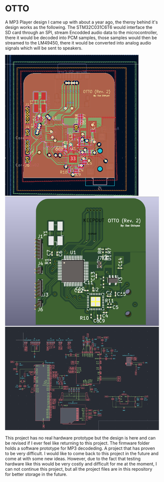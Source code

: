 # OTTO

A MP3 Player design I came up with about a year ago, the theroy behind it's design works as the following. The STM32C031C6T6 would interface the SD card through an SPI, stream Encodded audio data to the microcontroller, there it would be decoded into PCM samples, those samples would then be streamed to the LM49450, there it would be converted into analog audio signals which will be sent to speakers.

![screenshot](OTTO_PCB.png)
![screenshot](OTTO_3D.png)
![screenshot](OTTO_Schematic.png)

This project has no real hardware prototype but the design is here and can be revised if I ever feel like returning to this project. The firmware folder holds a software prototype for MP3 decodeding. A project that has proven to be very difficult. I would like to come back to this project in the future and come at with some new ideas. However, due to the fact that testing hardware like this would be very costly and difficult for me at the moment, I can not continue this project, but all the project files are in this repository for better storage in the future.
